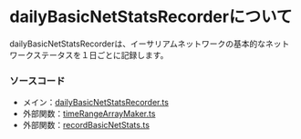 # dailyBasicNetStatsRecorderについて
dailyBasicNetStatsRecorderは、イーサリアムネットワークの基本的なネットワークステータスを１日ごとに記録します。  

### ソースコード
- メイン：[dailyBasicNetStatsRecorder.ts](https://github.com/ethereumNetStats/dailyBasicNetStatsRecorder/blob/main/dailyBasicNetStatsRecorder.ts)
- 外部関数：[timeRangeArrayMaker.ts](https://github.com/ethereumNetStats/dailyBasicNetStatsRecorder/blob/main/externalFunctions/timeRangeArrayMaker.ts)
- 外部関数：[recordBasicNetStats.ts](https://github.com/ethereumNetStats/dailyBasicNetStatsRecorder/blob/main/externalFunctions/recordBasicNetStats.ts)
